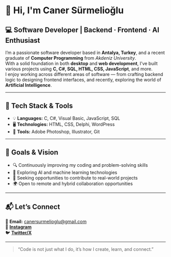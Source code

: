 # 👋 Hi, I'm **Caner Sürmelioğlu**

## 💻 Software Developer | Backend · Frontend · AI Enthusiast

I’m a passionate software developer based in **Antalya, Turkey**, and a recent graduate of **Computer Programming** from *Akdeniz University*.  
With a solid foundation in both **desktop** and **web development**, I’ve built various projects using **C, C#, SQL, HTML, CSS, JavaScript**, and more.  
I enjoy working across different areas of software — from crafting backend logic to designing frontend interfaces, and recently, exploring the world of **Artificial Intelligence**.

---

## 🧠 Tech Stack & Tools

- 💡 **Languages:** C, C#, Visual Basic, JavaScript, SQL  
- 🖥️ **Technologies:** HTML, CSS, Delphi, WordPress  
- 🧰 **Tools:** Adobe Photoshop, Illustrator, Git  

---

## 🚀 Goals & Vision

- 🔍 Continuously improving my coding and problem-solving skills  
- 🧠 Exploring AI and machine learning technologies  
- 🤝 Seeking opportunities to contribute to real-world projects  
- 🌍 Open to remote and hybrid collaboration opportunities

---

## 📬 Let’s Connect

📧 **Email:** canersurmelioglu@gmail.com  
📸 [**Instagram**](https://www.instagram.com/caner.exe07/)  
🐦 [**Twitter/X**](https://x.com/Caner_exe)

---

> “Code is not just what I do, it’s how I create, learn, and connect.”

